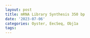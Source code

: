```yaml
---
layout: post
title: mRNA Library Synthesis 350 bp
date: '2023-07-06'
categories: Oyster, EecSeq, Obj1a
tags: 
---
```

